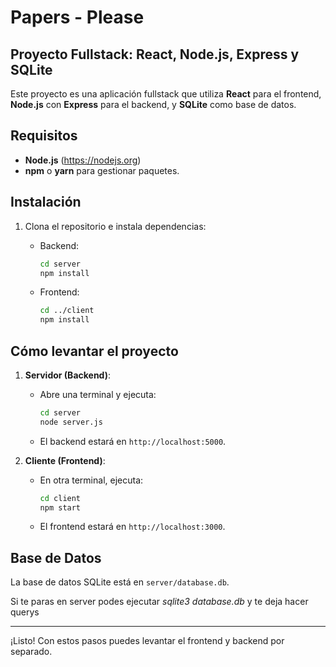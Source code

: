 # Papers - Please

## Proyecto Fullstack: React, Node.js, Express y SQLite

Este proyecto es una aplicación fullstack que utiliza **React** para el frontend, **Node.js** con **Express** para el backend, y **SQLite** como base de datos.

## Requisitos

- **Node.js** (https://nodejs.org)
- **npm** o **yarn** para gestionar paquetes.

## Instalación

1. Clona el repositorio e instala dependencias:

    - Backend:
      ```bash
      cd server
      npm install
      ```

    - Frontend:
      ```bash
      cd ../client
      npm install
      ```

## Cómo levantar el proyecto

1. **Servidor (Backend)**:
    - Abre una terminal y ejecuta:
      ```bash
      cd server
      node server.js
      ```
    - El backend estará en `http://localhost:5000`.

2. **Cliente (Frontend)**:
    - En otra terminal, ejecuta:
      ```bash
      cd client
      npm start
      ```
    - El frontend estará en `http://localhost:3000`.

## Base de Datos

La base de datos SQLite está en `server/database.db`.

Si te paras en server podes ejecutar *sqlite3 database.db* y te deja hacer querys


---

¡Listo! Con estos pasos puedes levantar el frontend y backend por separado.
